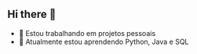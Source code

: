## Hi there 👋

- 🔭 Estou trabalhando em projetos pessoais
- 🌱 Atualmente estou aprendendo Python, Java e SQL
